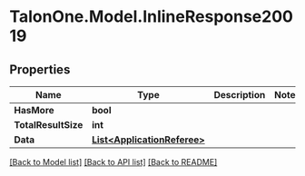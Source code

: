 # TalonOne.Model.InlineResponse20019
## Properties

Name | Type | Description | Notes
------------ | ------------- | ------------- | -------------
**HasMore** | **bool** |  | 
**TotalResultSize** | **int** |  | 
**Data** | [**List&lt;ApplicationReferee&gt;**](ApplicationReferee.md) |  | 

[[Back to Model list]](../README.md#documentation-for-models) [[Back to API list]](../README.md#documentation-for-api-endpoints) [[Back to README]](../README.md)


